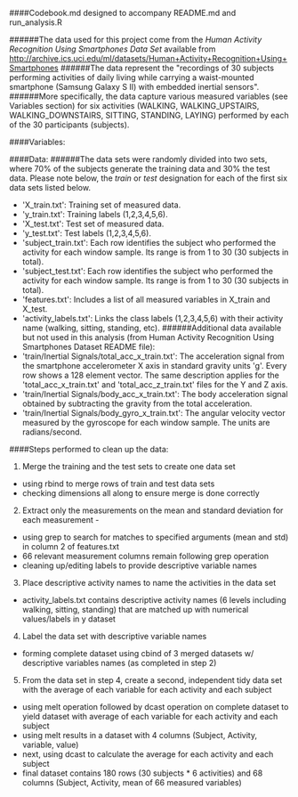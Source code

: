 ####Codebook.md designed to accompany README.md and run_analysis.R

######The data used for this project come from the *Human Activity Recognition Using Smartphones Data Set* available from http://archive.ics.uci.edu/ml/datasets/Human+Activity+Recognition+Using+Smartphones
######The data represent the "recordings of 30 subjects performing activities of daily living while carrying a waist-mounted smartphone (Samsung Galaxy S II) with embedded inertial sensors". 
######More specifically, the data capture various measured variables (see Variables section) for six activities (WALKING, WALKING_UPSTAIRS, WALKING_DOWNSTAIRS, SITTING, STANDING, LAYING) performed by each of the 30 participants (subjects). 

####Variables:




####Data:
######The data sets were randomly divided into two sets, where 70% of the subjects generate the training data and 30% the test data.  Please note below, the *train* or *test* designation for each of the first six data sets listed below.
- 'X_train.txt': Training set of measured data.
- 'y_train.txt': Training labels (1,2,3,4,5,6).
- 'X_test.txt': Test set of measured data.
- 'y_test.txt': Test labels (1,2,3,4,5,6).
- 'subject_train.txt': Each row identifies the subject who performed the activity for each window sample. Its range is from 1 to 30 (30 subjects in total). 
- 'subject_test.txt': Each row identifies the subject who performed the activity for each window sample. Its range is from 1 to 30 (30 subjects in total). 
- 'features.txt': Includes a list of all measured variables in X_train and X_test.
- 'activity_labels.txt': Links the class labels (1,2,3,4,5,6) with their activity name (walking, sitting, standing, etc).
######Additional data available but not used in this analysis (from Human Activity Recognition Using Smartphones Dataset README file):
- 'train/Inertial Signals/total_acc_x_train.txt': The acceleration signal from the smartphone accelerometer X axis in standard gravity units 'g'. Every row shows a 128 element vector. The same description applies for the 'total_acc_x_train.txt' and 'total_acc_z_train.txt' files for the Y and Z axis. 
- 'train/Inertial Signals/body_acc_x_train.txt': The body acceleration signal obtained by subtracting the gravity from the total acceleration. 
- 'train/Inertial Signals/body_gyro_x_train.txt': The angular velocity vector measured by the gyroscope for each window sample. The units are radians/second. 



####Steps performed to clean up the data:
1. Merge the training and the test sets to create one data set 
- using rbind to merge rows of train and test data sets 
- checking dimensions all along to ensure merge is done correctly
2. Extract only the measurements on the mean and standard deviation for each measurement - 
- using grep to search for matches to specified arguments (mean and std) in column 2 of features.txt
- 66 relevant measurement columns remain following grep operation 
- cleaning up/editing labels to provide descriptive variable names
3. Place descriptive activity names to name the activities in the data set 
- activity_labels.txt contains descriptive activity names (6 levels including walking, sitting, standing) that are matched up with numerical values/labels in y dataset
4. Label the data set with descriptive variable names 
- forming complete dataset using cbind of 3 merged datasets w/ descriptive variables names (as completed in step 2)
5. From the data set in step 4, create a second, independent tidy data set with the average of each variable for each activity and each subject 
- using melt operation followed by dcast operation on complete dataset to yield dataset with average of each variable for each activity and each subject
- using melt results in a dataset with 4 columns (Subject, Activity, variable, value)
- next, using dcast to calculate the average for each activity and each subject
- final dataset contains 180 rows (30 subjects * 6 activities) and 68 columns (Subject, Activity, mean of 66 measured variables)
